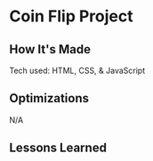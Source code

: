 # Coin Flip Project

## How It's Made
Tech used: HTML, CSS, & JavaScript

## Optimizations
N/A

## Lessons Learned
